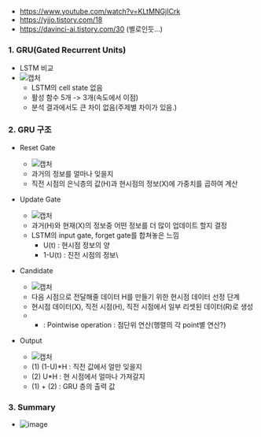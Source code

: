 - https://www.youtube.com/watch?v=KLtMNGjICrk
- https://yjjo.tistory.com/18
- https://davinci-ai.tistory.com/30 (별로인듯...)

### 1. GRU(Gated Recurrent Units)

- LSTM 비교
- ![캡처](https://user-images.githubusercontent.com/43491168/144735452-8dcc427f-3ed7-4c32-9afa-423ba06f47fd.PNG)
  - LSTM의 cell state 없음
  - 활성 함수 5개 -> 3개(속도에서 이점)
  - 분석 결과에서도 큰 차이 없음(주제별 차이가 있음.)

### 2. GRU 구조
- Reset Gate
  - ![캡처](https://user-images.githubusercontent.com/43491168/144735504-f7bb897d-632d-45b8-836f-c93332b48980.PNG)
  - 과거의 정보를 얼마나 잊을지
  - 직전 시점의 은닉층의 값(H)과 현시점의 정보(X)에 가중치를 곱하여 계산

- Update Gate
  - ![캡처](https://user-images.githubusercontent.com/43491168/144735641-8dcd782f-8ee5-4589-83ce-672a89962b5b.PNG)
  - 과거(H)와 현재(X)의 정보중 어떤 정보를 더 많이 업데이트 할지 결정
  - LSTM의 input gate, forget gate를 합쳐놓은 느낌
    - U(t) : 현시점 정보의 양
    - 1-U(t) : 진전 시점의 정보\

- Candidate
  - ![캡처](https://user-images.githubusercontent.com/43491168/144736369-e715cb81-cd9f-4323-b274-b0059a98beb3.PNG)
  - 다음 시점으로 전달해줄 데이터 H를 만들기 위한 현시점 데이터 선정 단계
  - 현시점 데이터(X), 직전 시점(H), 직전 시점에서 일부 리셋된 데이터(R)로 생성
  - * : Pointwise operation : 점단위 연산(행렬의 각 point별 연산?)

- Output
  - ![캡처](https://user-images.githubusercontent.com/43491168/144736502-f5919d28-9f8b-4cfe-b440-7c24ff000281.PNG)
  - (1) (1-U)*H : 직전 값에서 얼만 잊을지
  - (2) U*H :  현 시점에서 얼마나 가져갈지
  - (1) + (2) : GRU 층의 출력 값

### 3. Summary
- ![image](https://user-images.githubusercontent.com/43491168/144736596-c8448237-4d73-4b89-a82a-8305f7775655.png)
